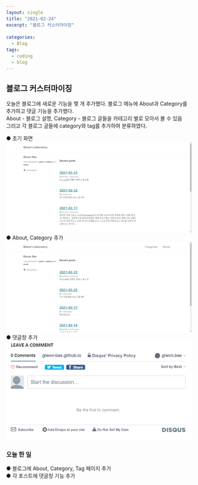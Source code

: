 ```yaml
---
layout: single
title: "2021-02-24"
excerpt: "블로그 커스터마이징"

categories:
  - Blog
tags:
  - coding
  - blog
---
```


## 블로그 커스터마이징

오늘은 블로그에 새로운 기능을 몇 개 추가했다.
블로그 메뉴에 About과 Category를 추가하고 댓글 기능을 추가했다.  
About - 블로그 설명, Category - 블로그 글들을 카테고리 별로 모아서 볼 수 있음  
그리고 각 블로그 글들에 category와 tag를 추가하여 분류하였다.  

● 초기 화면
![](/assets/image/image1.png)  
● About, Category 추가
![](/assets/image/image2.png)
● 댓글창 추가
![](/assets/image/image3.png)

### 오늘 한 일
● 블로그에 About, Category, Tag 페이지 추가  
● 각 포스트에 댓글창 기능 추가